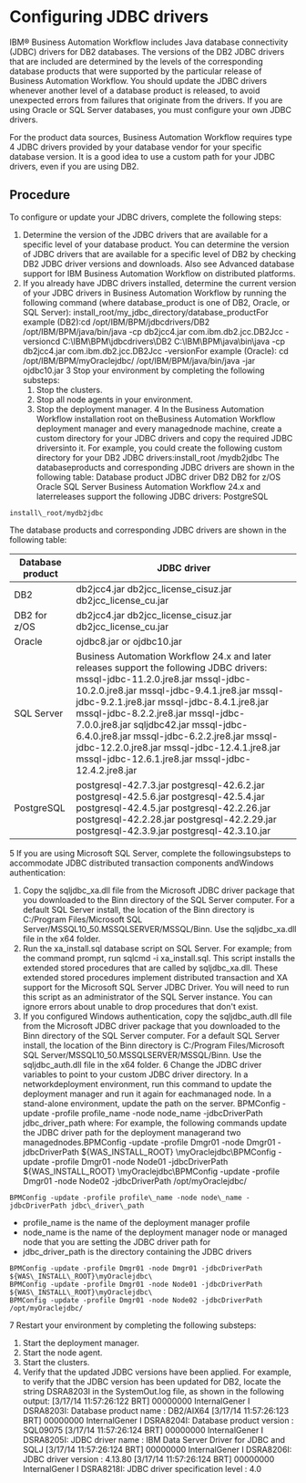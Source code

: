 # Configuring JDBC drivers

IBM® Business Automation Workflow includes Java database
connectivity (JDBC) drivers for DB2 databases. The versions of the DB2 JDBC drivers that are
included are determined by the levels of the corresponding database products that were supported by
the particular release of Business Automation Workflow. You should
update the JDBC drivers whenever another level of a database product is released, to avoid
unexpected errors from failures that originate from the drivers. If you are using Oracle or SQL
Server databases, you must configure your own JDBC drivers.

For the product data sources, Business Automation Workflow
requires type 4 JDBC drivers provided by your database vendor for your specific database version. It
is a good idea to use a custom path for your JDBC drivers, even if you are using DB2.

## Procedure

To configure or update your JDBC drivers, complete the following steps:

1. Determine the version of the JDBC drivers that are available for a specific level of your
database product. 
You can determine the version of JDBC drivers that are available for a specific level of DB2
by checking DB2 JDBC driver versions and downloads. Also see Advanced database
support for IBM Business Automation Workflow on distributed platforms.
2. If you already have JDBC drivers installed, determine the current version of your JDBC drivers
in Business Automation Workflow by running the following command
(where database\_product is one of DB2, Oracle, or SQL Server):
install\_root/my\_jdbc\_directory/database\_productFor
example
(DB2):cd /opt/IBM/BPM/jdbcdrivers/DB2
/opt/IBM/BPM/java/bin/java -cp db2jcc4.jar com.ibm.db2.jcc.DB2Jcc -versioncd C:\IBM\BPM\jdbcdrivers\DB2
C:\IBM\BPM\java\bin\java -cp db2jcc4.jar com.ibm.db2.jcc.DB2Jcc -versionFor
example
(Oracle):
cd /opt/IBM/BPM/myOraclejdbc/
/opt/IBM/BPM/java/bin/java -jar ojdbc10.jar
3 Stop your environment by completing the following substeps:
    1. Stop the clusters.
    2. Stop all node agents in your environment.
    3. Stop the deployment manager.
4 In the Business Automation Workflow installation root on theBusiness Automation Workflow deployment manager and every managednode machine, create a custom directory for your JDBC drivers and copy the required JDBC driversinto it. For example, you could create the following custom directory for your DB2 JDBC drivers:install\_root /mydb2jdbc The databaseproducts and corresponding JDBC drivers are shown in the following table: Database product JDBC driver DB2 DB2 for z/OS Oracle SQL Server Business Automation Workflow 24.x and laterreleases support the following JDBC drivers: PostgreSQL

```
install\_root/mydb2jdbc
```

The database
products and corresponding JDBC drivers are shown in the following table:

| Database product   | JDBC driver                                                                                                                                                                                                                                                                                                                                                                                                                                                     |
|--------------------|-----------------------------------------------------------------------------------------------------------------------------------------------------------------------------------------------------------------------------------------------------------------------------------------------------------------------------------------------------------------------------------------------------------------------------------------------------------------|
| DB2                | db2jcc4.jar db2jcc\_license\_cisuz.jar db2jcc\_license\_cu.jar                                                                                                                                                                                                                                                                                                                                                                                                      |
| DB2 for z/OS       | db2jcc4.jar db2jcc\_license\_cisuz.jar db2jcc\_license\_cu.jar                                                                                                                                                                                                                                                                                                                                                                                                      |
| Oracle             | ojdbc8.jar or ojdbc10.jar                                                                                                                                                                                                                                                                                                                                                                                                                                       |
| SQL Server         | Business Automation Workflow 24.x and later releases support the following JDBC drivers:  mssql-jdbc-11.2.0.jre8.jar mssql-jdbc-10.2.0.jre8.jar mssql-jdbc-9.4.1.jre8.jar mssql-jdbc-9.2.1.jre8.jar mssql-jdbc-8.4.1.jre8.jar mssql-jdbc-8.2.2.jre8.jar mssql-jdbc-7.0.0.jre8.jar sqljdbc42.jar mssql-jdbc-6.4.0.jre8.jar mssql-jdbc-6.2.2.jre8.jar mssql-jdbc-12.2.0.jre8.jar mssql-jdbc-12.4.1.jre8.jar mssql-jdbc-12.6.1.jre8.jar mssql-jdbc-12.4.2.jre8.jar |
| PostgreSQL         | postgresql-42.7.3.jar postgresql-42.6.2.jar postgresql-42.5.6.jar postgresql-42.5.4.jar postgresql-42.4.5.jar  postgresql-42.2.26.jar postgresql-42.2.28.jar postgresql-42.2.29.jar postgresql-42.3.9.jar postgresql-42.3.10.jar                                                                                                                                                                                                                                |

5 If you are using Microsoft SQL Server, complete the followingsubsteps to accommodate JDBC distributed transaction components andWindows authentication:

1. Copy the sqljdbc\_xa.dll file from
the Microsoft JDBC driver package that you downloaded to the Binn directory
of the SQL Server computer. For a default SQL Server install, the
location of the Binn directory is C:/Program
Files/Microsoft SQL Server/MSSQL10\_50.MSSQLSERVER/MSSQL/Binn.
Use the sqljdbc\_xa.dll file in the x64 folder.
2. Run the xa\_install.sql database
script on SQL Server. For example; from the command prompt, run sqlcmd
-i xa\_install.sql. This script installs the extended stored
procedures that are called by sqljdbc\_xa.dll.
These extended stored procedures implement distributed transaction
and XA support for the Microsoft SQL Server JDBC Driver. You will
need to run this script as an administrator of the SQL Server instance.
You can ignore errors about unable to drop procedures that don't exist.
3. If you configured Windows authentication, copy the sqljdbc\_auth.dll file
from the Microsoft JDBC driver package that you downloaded to the Binn directory
of the SQL Server computer. For a default SQL Server install, the
location of the Binn directory is C:/Program
Files/Microsoft SQL Server/MSSQL10\_50.MSSQLSERVER/MSSQL/Binn.
Use the sqljdbc\_auth.dll file in the x64 folder.
6 Change the JDBC driver variables to point to your custom JDBC driver directory. In a networkdeployment environment, run this command to update the deployment manager and run it again for eachmanaged node. In a stand-alone environment, update the path on the server. BPMConfig -update -profile profile\_name -node node\_name -jdbcDriverPath jdbc\_driver\_path where: For example, the following commands update the JDBC driver path for the deployment managerand two managednodes.BPMConfig -update -profile Dmgr01 -node Dmgr01 -jdbcDriverPath ${WAS\_INSTALL\_ROOT} \myOraclejdbc\BPMConfig -update -profile Dmgr01 -node Node01 -jdbcDriverPath ${WAS\_INSTALL\_ROOT} \myOraclejdbc\BPMConfig -update -profile Dmgr01 -node Node02 -jdbcDriverPath /opt/myOraclejdbc/

```
BPMConfig -update -profile profile\_name -node node\_name -jdbcDriverPath jdbc\_driver\_path
```

- profile\_name is the name of the deployment manager
profile
- node\_name is the name of the deployment manager node or
managed node that you are setting the JDBC driver path for
- jdbc\_driver\_path is the directory containing the JDBC
drivers

```
BPMConfig -update -profile Dmgr01 -node Dmgr01 -jdbcDriverPath ${WAS\_INSTALL\_ROOT}\myOraclejdbc\
BPMConfig -update -profile Dmgr01 -node Node01 -jdbcDriverPath ${WAS\_INSTALL\_ROOT}\myOraclejdbc\
BPMConfig -update -profile Dmgr01 -node Node02 -jdbcDriverPath /opt/myOraclejdbc/
```

7 Restart your environment by completing the following substeps:

1. Start the deployment manager.
2. Start the node agent.
3. Start the clusters.
8. Verify that the updated JDBC versions have been applied.
For example, to verify that the JDBC version has been updated for
DB2, locate the string DSRA8203I in the SystemOut.log file,
as shown in the following output:  [3/17/14 11:57:26:122 BRT] 00000000 InternalGener I   DSRA8203I: Database product name : DB2/AIX64
[3/17/14 11:57:26:123 BRT] 00000000 InternalGener I   DSRA8204I: Database product version : SQL09075
[3/17/14 11:57:26:124 BRT] 00000000 InternalGener I   DSRA8205I: JDBC driver name  : IBM Data Server Driver for JDBC and SQLJ
[3/17/14 11:57:26:124 BRT] 00000000 InternalGener I   DSRA8206I: JDBC driver version  : 4.13.80
[3/17/14 11:57:26:124 BRT] 00000000 InternalGener I   DSRA8218I: JDBC driver specification level  : 4.0